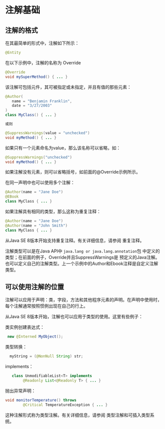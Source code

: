 # 注解基础

## 注解的格式

在其最简单的形式中，注解如下所示：

```java
@Entity
```

在以下示例中，注解的名称为 Override

```java
@Override
void mySuperMethod() { ... }
```

该注解可包括元件，其可被指定或未指定，并且有值的那些元素：

```java
@Author(
   name = "Benjamin Franklin",
   date = "3/27/2003"
)
class MyClass() { ... }

或则

@SuppressWarnings(value = "unchecked")
void myMethod() { ... }
```

如果只有一个元素命名为value，那么该名称可以省略，如：

```java
@SuppressWarnings("unchecked")
void myMethod() { ... }
```

如果注解没有元素，则可以省略括号，如前面的@Override示例所示。

在同一声明中也可以使用多个注解：

```java
@Author(name = "Jane Doe")
@EBook
class MyClass { ... }
```

如果注解具有相同的类型，那么这称为重复注释：

```java
@Author(name = "Jane Doe")
@Author(name = "John Smith")
class MyClass { ... }
```

从Java SE 8版本开始支持重复注释。有关详细信息，请参阅 重复注释。

注解类型可以是在Java API中 `java.lang or java.lang.annotation`包 中定义的类型；在前面的例子，Override并且SuppressWarnings是 预定义的Java注解。也可以定义自己的注解类型。上一个示例中的Author和Ebook注释是自定义注解类型。


## 可以使用注解的位置

注解可以应用于声明：类，字段，方法和其他程序元素的声明。在声明中使用时，每个注解通常按照惯例出现在自己的行上。

从Java SE 8版本开始，注解也可以应用于类型的使用。这里有些例子：

类实例创建表达式：
```java
 new @Interned MyObject();
```
类型转换：
```java
  myString = (@NonNull String) str;
```
implements：
```java
   class UnmodifiableList<T> implements
        @Readonly List<@Readonly T> { ... }
```
抛出异常声明：
```java
void monitorTemperature() throws
        @Critical TemperatureException { ... }
```

这种注解形式称为类型注解。有关详细信息，请参阅 类型注解和可插入类型系统。
